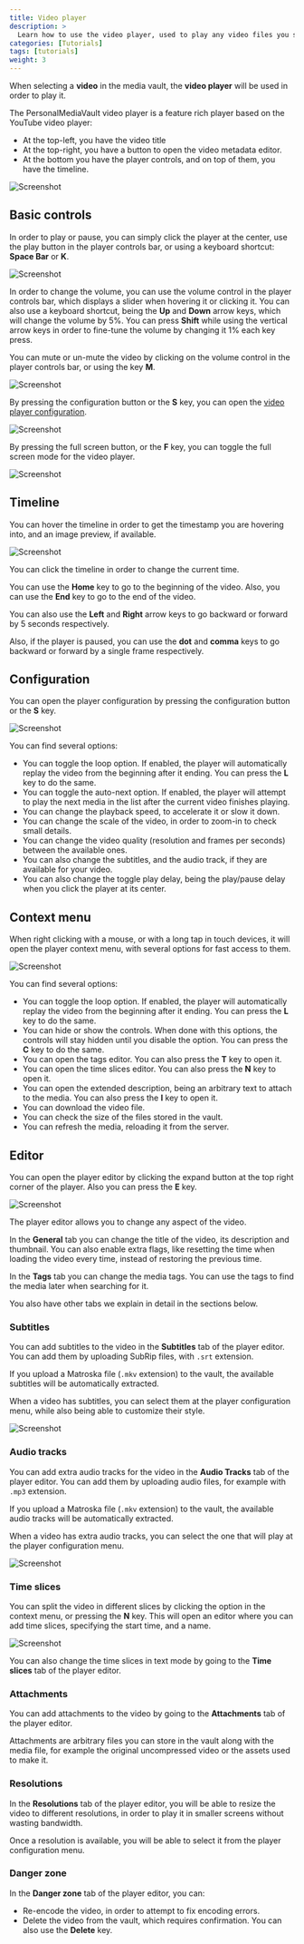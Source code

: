 ```yaml
---
title: Video player
description: >
  Learn how to use the video player, used to play any video files you store in the vault.
categories: [Tutorials]
tags: [tutorials]
weight: 3
---
```


When selecting a **video** in the media vault, the **video player** will be used in order to play it.

The PersonalMediaVault video player is a feature rich player based on the YouTube video player:

 - At the top-left, you have the video title
 - At the top-right, you have a button to open the video metadata editor.
 - At the bottom you have the player controls, and on top of them, you have the timeline. 

![Screenshot](/images/en/video-player.jpg)

## Basic controls

In order to play or pause, you can simply click the player at the center, use the play button in the player controls bar, or using a keyboard shortcut: **Space Bar** or **K**.

![Screenshot](/images/en/video-player-play.jpg)

In order to change the volume, you can use the volume control in the player controls bar, which displays a slider when hovering it or clicking it. You can also use a keyboard shortcut, being the **Up** and **Down** arrow keys, which will change the volume by 5%. You can press **Shift** while using the vertical arrow keys in order to fine-tune the volume by changing it 1% each key press.

You can mute or un-mute the video by clicking on the volume control in the player controls bar, or using the key **M**.

![Screenshot](/images/en/video-player-volume.jpg)

By pressing the configuration button or the **S** key, you can open the [video player configuration](#configuration).

![Screenshot](/images/en/video-player-config-btn.jpg)

By pressing the full screen button, or the **F** key, you can toggle the full screen mode for the video player.

![Screenshot](/images/en/video-player-full-screen.jpg)

## Timeline

You can hover the timeline in order to get the timestamp you are hovering into, and an image preview, if available.

![Screenshot](/images/en/video-player-timeline.jpg)

You can click the timeline in order to change the current time.

You can use the **Home** key to go to the beginning of the video. Also, you can use the **End** key to go to the end of the video.

You can also use the **Left** and **Right** arrow keys to go backward or forward by 5 seconds respectively.

Also, if the player is paused, you can use the **dot** and **comma** keys to go backward or forward by a single frame respectively.

## Configuration

You can open the player configuration by pressing the configuration button or the **S** key.

![Screenshot](/images/en/video-player-config.jpg)

You can find several options:

 - You can toggle the loop option. If enabled, the player will automatically replay the video from the beginning after it ending.  You can press the **L** key to do the same.
 - You can toggle the auto-next option. If enabled, the player will attempt to play the next media in the list after the current video finishes playing.
 - You can change the playback speed, to accelerate it or slow it down.
 - You can change the scale of the video, in order to zoom-in to check small details.
 - You can change the video quality (resolution and frames per seconds) between the available ones.
 - You can also change the subtitles, and the audio track, if they are available for your video.
 - You can also change the toggle play delay, being the play/pause delay when you click the player at its center.

## Context menu

When right clicking with a mouse, or with a long tap in touch devices, it will open the player context menu, with several options for fast access to them.

![Screenshot](/images/en/video-player-context-menu.jpg)

You can find several options:

 - You can toggle the loop option. If enabled, the player will automatically replay the video from the beginning after it ending. You can press the **L** key to do the same.
 - You can hide or show the controls. When done with this options, the controls will stay hidden until you disable the option. You can press the **C** key to do the same.
 - You can open the tags editor. You can also press the **T** key to open it.
 - You can open the time slices editor. You can also press the **N** key to open it.
 - You can open the extended description, being an arbitrary text to attach to the media. You can also press the **I** key to open it.
 - You can download the video file.
 - You can check the size of the files stored in the vault.
 - You can refresh the media, reloading it from the server.

## Editor

You can open the player editor by clicking the expand button at the top right corner of the player. Also you can press the **E** key.

![Screenshot](/images/en/video-player-editor.jpg)

The player editor allows you to change any aspect of the video.

In the **General** tab you can change the title of the video, its description and thumbnail. You can also enable extra flags, like resetting the time when loading the video every time, instead of restoring the previous time.

In the **Tags** tab you can change the media tags. You can use the tags to find the media later when searching for it.

You also have other tabs we explain in detail in the sections below.

### Subtitles

You can add subtitles to the video in the **Subtitles** tab of the player editor. You can add them by uploading SubRip files, with `.srt` extension.

If you upload a Matroska file (`.mkv` extension) to the vault, the available subtitles will be automatically extracted.

When a video has subtitles, you can select them at the player configuration menu, while also being able to customize their style.

![Screenshot](/images/en/video-player-subtitles.jpg)

### Audio tracks

You can add extra audio tracks for the video in the **Audio Tracks** tab of the player editor. You can add them by uploading audio files, for example with `.mp3` extension.

If you upload a Matroska file (`.mkv` extension) to the vault, the available audio tracks will be automatically extracted.

When a video has extra audio tracks, you can select the one that will play at the player configuration menu.

![Screenshot](/images/en/video-player-audios.jpg)

### Time slices

You can split the video in different slices by clicking the option in the context menu, or pressing the **N** key. This will open an editor where you can add time slices, specifying the start time, and a name.

![Screenshot](/images/en/video-player-time-slices.jpg)

You can also change the time slices in text mode by going to the  **Time slices** tab of the player editor.

### Attachments

You can add attachments to the video by going to the **Attachments** tab of the player editor.

Attachments are arbitrary files you can store in the vault along with the media file, for example the original uncompressed video or the assets used to make it.

### Resolutions

In the **Resolutions** tab of the player editor, you will be able to resize the video to different resolutions, in order to play it in smaller screens without wasting bandwidth.

Once a resolution is available, you will be able to select it from the player configuration menu.

### Danger zone

In the **Danger zone** tab of the player editor, you can:

 - Re-encode the video, in order to attempt to fix encoding errors.
 - Delete the video from the vault, which requires confirmation. You can also use the **Delete** key.
